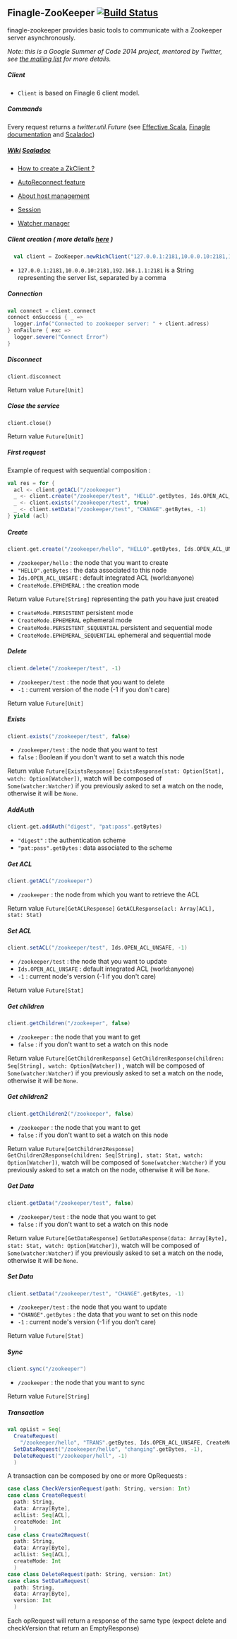 ## Finagle-ZooKeeper [![Build Status](https://travis-ci.org/finagle/finagle-zookeeper.svg?branch=master)](https://travis-ci.org/finagle/finagle-zookeeper)

finagle-zookeeper provides basic tools to communicate with a Zookeeper server asynchronously.

*Note: this is a Google Summer of Code 2014 project, mentored by Twitter, see [the mailing list](https://groups.google.com/forum/?hl=en#!topic/finaglers/GlLXNOvdSVg) for more details.*

##### Client
- `Client` is based on Finagle 6 client model.

##### Commands

Every request returns a *twitter.util.Future* (see [Effective Scala](http://twitter.github.io/effectivescala/#Concurrency-Futures),
[Finagle documentation](https://twitter.github.io/scala_school/finagle.html#Future) and [Scaladoc](http://twitter.github.io/util/util-core/target/doc/main/api/com/twitter/util/Future.html))

##### [Wiki](https://github.com/finagle/finagle-zookeeper/wiki) [Scaladoc](http://finagle.github.io/finagle-zookeeper/#package)

* [How to create a ZkClient ?](https://github.com/finagle/finagle-zookeeper/wiki/1.-Create-a-ZkClient)

* [AutoReconnect feature](https://github.com/finagle/finagle-zookeeper/wiki/2.-AutoReconnect-(Automatic-Reconnection))

* [About host management](https://github.com/finagle/finagle-zookeeper/wiki/3.-Host-management)

* [Session](https://github.com/finagle/finagle-zookeeper/wiki/4.-Session)

* [Watcher manager](https://github.com/finagle/finagle-zookeeper/wiki/5.-Watcher-manager)


##### Client creation ( more details [here](https://github.com/finagle/finagle-zookeeper/wiki/1.-Create-a-ZkClient) )
```scala
  val client = ZooKeeper.newRichClient("127.0.0.1:2181,10.0.0.10:2181,192.168.1.1:2181")
```
- `127.0.0.1:2181,10.0.0.10:2181,192.168.1.1:2181` is a String representing the server list, separated by a comma

##### Connection
```scala
val connect = client.connect
connect onSuccess { _ =>
  logger.info("Connected to zookeeper server: " + client.adress)
} onFailure { exc =>
  logger.severe("Connect Error")
}
```

##### Disconnect
```
client.disconnect
```

Return value `Future[Unit]`

##### Close the service
```
client.close()
```

Return value `Future[Unit]`

##### First request
Example of request with sequential composition :
```scala
val res = for {
  acl <- client.getACL("/zookeeper")
  _ <- client.create("/zookeeper/test", "HELLO".getBytes, Ids.OPEN_ACL_UNSAFE, CreateMode.EPHEMERAL)
  _ <- client.exists("/zookeeper/test", true)
  _ <- client.setData("/zookeeper/test", "CHANGE".getBytes, -1)
} yield (acl)
```

##### Create
```scala
client.get.create("/zookeeper/hello", "HELLO".getBytes, Ids.OPEN_ACL_UNSAFE, CreateMode.EPHEMERAL)
```
- `/zookeeper/hello` : the node that you want to create
- `"HELLO".getBytes` : the data associated to this node
- `Ids.OPEN_ACL_UNSAFE` : default integrated ACL (world:anyone)
- `CreateMode.EPHEMERAL` : the creation mode

Return value `Future[String]` representing the path you have just created

- `CreateMode.PERSISTENT` persistent mode
- `CreateMode.EPHEMERAL` ephemeral mode
- `CreateMode.PERSISTENT_SEQUENTIAL` persistent and sequential mode
- `CreateMode.EPHEMERAL_SEQUENTIAL` ephemeral and sequential mode


##### Delete
```scala
client.delete("/zookeeper/test", -1)
```
- `/zookeeper/test` : the node that you want to delete
- `-1` : current version of the node (-1 if you don't care)

Return value `Future[Unit]`

##### Exists
```scala
client.exists("/zookeeper/test", false)
```
- `/zookeeper/test` : the node that you want to test
- `false` : Boolean if you don't want to set a watch this node

Return value `Future[ExistsResponse]` `ExistsResponse(stat: Option[Stat], watch: Option[Watcher])`, watch
will be composed of `Some(watcher:Watcher)` if you previously asked to set a watch on the node, otherwise
it will be `None`.

##### AddAuth
```scala
client.get.addAuth("digest", "pat:pass".getBytes)
```
- `"digest"` : the authentication scheme
- `"pat:pass".getBytes` : data associated to the scheme


##### Get ACL
```scala
client.getACL("/zookeeper")
```
- `/zookeeper` : the node from which you want to retrieve the ACL

Return value `Future[GetACLResponse]` `GetACLResponse(acl: Array[ACL], stat: Stat)`

##### Set ACL
```scala
client.setACL("/zookeeper/test", Ids.OPEN_ACL_UNSAFE, -1)
```
- `/zookeeper/test` : the node that you want to update
- `Ids.OPEN_ACL_UNSAFE` : default integrated ACL (world:anyone)
- `-1` : current node's version (-1 if you don't care)

Return value `Future[Stat]`

##### Get children
```scala
client.getChildren("/zookeeper", false)
```
- `/zookeeper` : the node that you want to get
- `false` : if you don't want to set a watch on this node

Return value `Future[GetChildrenResponse]` `GetChildrenResponse(children: Seq[String], watch: Option[Watcher])`
, watch will be composed of `Some(watcher:Watcher)` if you previously asked to set a watch on the node, otherwise
  it will be `None`.

##### Get children2
```scala
client.getChildren2("/zookeeper", false)
```
- `/zookeeper` : the node that you want to get
- `false` : if you don't want to set a watch on this node

Return value `Future[GetChildren2Response]` `GetChildren2Response(children: Seq[String],
stat: Stat, watch: Option[Watcher])`, watch will be composed of `Some(watcher:Watcher)`
if you previously asked to set a watch on the node, otherwise it will be `None`.

##### Get Data
```scala
client.getData("/zookeeper/test", false)
```
- `/zookeeper/test` : the node that you want to get
- `false` : if you don't want to set a watch on this node

Return value `Future[GetDataResponse]` `GetDataResponse(data: Array[Byte], stat: Stat, watch: Option[Watcher])`,
watch will be composed of `Some(watcher:Watcher)` if you previously asked to set a watch on the node, otherwise
it will be `None`.

##### Set Data
```scala
client.setData("/zookeeper/test", "CHANGE".getBytes, -1)
```
- `/zookeeper/test` : the node that you want to update
- `"CHANGE".getBytes` : the data that you want to set on this node
- `-1` : current node's version (-1 if you don't care)

Return value `Future[Stat]`

##### Sync
```scala
client.sync("/zookeeper")
```
- `/zookeeper` : the node that you want to sync

Return value `Future[String]`

##### Transaction

```scala
val opList = Seq(
  CreateRequest(
    "/zookeeper/hello", "TRANS".getBytes, Ids.OPEN_ACL_UNSAFE, CreateMode.EPHEMERAL),
  SetDataRequest("/zookeeper/hello", "changing".getBytes, -1),
  DeleteRequest("/zookeeper/hell", -1)
  )
```
A transaction can be composed by one or more OpRequests :
```scala
case class CheckVersionRequest(path: String, version: Int)
case class CreateRequest(
  path: String,
  data: Array[Byte],
  aclList: Seq[ACL],
  createMode: Int
  )
case class Create2Request(
  path: String,
  data: Array[Byte],
  aclList: Seq[ACL],
  createMode: Int
  )
case class DeleteRequest(path: String, version: Int)
case class SetDataRequest(
  path: String,
  data: Array[Byte],
  version: Int
  )
```
Each opRequest will return a response of the same type (expect delete and checkVersion that return an EmptyResponse)
